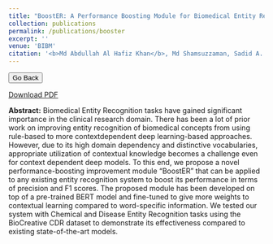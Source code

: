 ```yaml
---
title: "BoostER: A Performance Boosting Module for Biomedical Entity Recognition."
collection: publications
permalink: /publications/booster
excerpt: ''
venue: 'BIBM'
citation: '<b>Md Abdullah Al Hafiz Khan</b>, Md Shamsuzzaman, Sadid A. Hasan, Mohammad S Sorower, Joey Liu, Vivek Datla, Mladen Milosevic, Gabe Mankovich, Rob van Ommering, Nevenka Dimitrova. In Proceeding of BIBM workshop (AIBH - 2019), San Diego, California, USA.'
---
```


<script>
function goBack() {
  window.history.back()
}
</script>

<button onclick="goBack()">Go Back</button>

[Download PDF](https://ahafizk.github.io/files/Booster.pdf)

<b>Abstract:</b>
Biomedical Entity Recognition tasks have gained
significant importance in the clinical research domain. There
has been a lot of prior work on improving entity recognition
of biomedical concepts from using rule-based to more contextdependent
deep learning-based approaches. However, due to its
high domain dependency and distinctive vocabularies, appropriate
utilization of contextual knowledge becomes a challenge even
for context dependent deep models. To this end, we propose
a novel performance-boosting improvement module “BoostER”
that can be applied to any existing entity recognition system to
boost its performance in terms of precision and F1 scores. The
proposed module has been developed on top of a pre-trained
BERT model and fine-tuned to give more weights to contextual
learning compared to word-specific information. We tested our
system with Chemical and Disease Entity Recognition tasks using
the BioCreative CDR dataset to demonstrate its effectiveness
compared to existing state-of-the-art models.
 